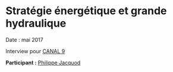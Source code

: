 # Stratégie énergétique et grande hydraulique

Date : mai 2017

Interview pour [CANAL 9](http://www.canal9.ch/fr)

**Participant :** [Philippe Jacquod](https://www.hevs.ch/en/collaborateurs/jacquod-1629)
